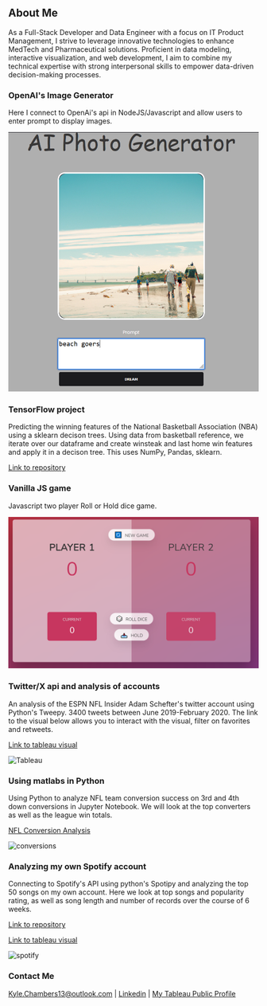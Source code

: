 ## About Me
As a Full-Stack Developer and Data Engineer with a focus on IT Product Management, I strive to leverage innovative technologies to enhance MedTech and Pharmaceutical solutions. Proficient in data modeling, interactive visualization, and web development, I aim to combine my technical expertise with strong interpersonal skills to empower data-driven decision-making processes.

### OpenAI's Image Generator
Here I connect to OpenAi's api in NodeJS/Javascript and allow users to enter prompt to display images.

![Open AI example](https://github.com/KyleMChambers/KyleMChambers.github.io/blob/main/assets/css/example-image.png?raw=true)

### TensorFlow project
Predicting the winning features of the National Basketball Association (NBA) using a sklearn decison trees. Using data from basketball reference, we iterate over our dataframe and create winsteak and last home win features and apply it in a decison tree. This uses NumPy, Pandas, sklearn.

[Link to repository](https://github.com/KyleMChambers/NbaPredict/blob/main/nba_predict.py)


### Vanilla JS game
Javascript two player Roll or Hold dice game.

![rollorhold](https://raw.githubusercontent.com/KyleMChambers/RollOrHold/main/rollorhold.PNG)

### Twitter/X api and analysis of accounts
An analysis of the ESPN NFL Insider Adam Schefter's twitter account using Python's Tweepy. 3400 tweets between June 2019-February 2020. The link to the visual below allows you to interact with the visual, filter on favorites and retweets.

[Link to tableau visual](https://public.tableau.com/app/profile/kyle.chambers/viz/AdamSchefterTweets/Dashboard1)

![Tableau](https://user-images.githubusercontent.com/47094499/75715926-3f027280-5c9c-11ea-9133-5c292a5d9a84.png)

### Using matlabs in Python
Using Python to analyze NFL team conversion success on 3rd and 4th down conversions in Jupyter Notebook. We will look at the top converters as well as the league win totals.

[NFL Conversion Analysis](https://github.com/MyFriendKMC/Conversions/blob/master/NFL_conversions.ipynb)

![conversions](https://user-images.githubusercontent.com/47094499/130855080-bae44f62-659d-445a-9cfb-6d4ddc254dab.png)


### Analyzing my own Spotify account
Connecting to Spotify's API using python's Spotipy and analyzing the top 50 songs on my own account. Here we look at top songs and popularity rating, as well as song length and  number of records over the course of 6 weeks.

[Link to repository](https://github.com/myfriendkmc/spotify) 

[Link to tableau visual](https://public.tableau.com/app/profile/kyle.chambers/viz/MyTopSpotifyArtists/MyTopSpotifyArtists)

![spotify](https://user-images.githubusercontent.com/47094499/130851007-70f50465-9b4e-48f1-b921-1b552e9787eb.png)


### Contact Me
[Kyle.Chambers13@outlook.com](mailto:kyle.chambers13@outlook.com) |
[Linkedin](https://www.linkedin.com/in/kylemchambers/) |
[My Tableau Public Profile](https://public.tableau.com/profile/kyle.chambers)

